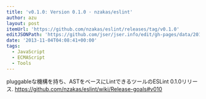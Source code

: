 ```yaml
---
title: 'v0.1.0: Version 0.1.0 · nzakas/eslint'
author: azu
layout: post
itemUrl: 'https://github.com/nzakas/eslint/releases/tag/v0.1.0'
editJSONPath: 'https://github.com/jser/jser.info/edit/gh-pages/data/2013/11/index.json'
date: '2013-11-04T04:08:41+00:00'
tags:
  - JavaScript
  - ECMAScript
  - Tools
---
```

pluggableな機構を持ち、ASTをベースにLintできるツールのESLint 0.1.0リリース.
https://github.com/nzakas/eslint/wiki/Release-goals#v010
